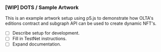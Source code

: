 ### [WIP] DOTS / Sample Artwork

This is an example artwork setup using p5.js to demonstrate how OLTA's editions contract and subgraph API can be used to create dynamic NFT's.

- [ ] Describe setup for development.
- [ ] Fill in TestNet instructions.
- [ ] Expand documentation.
